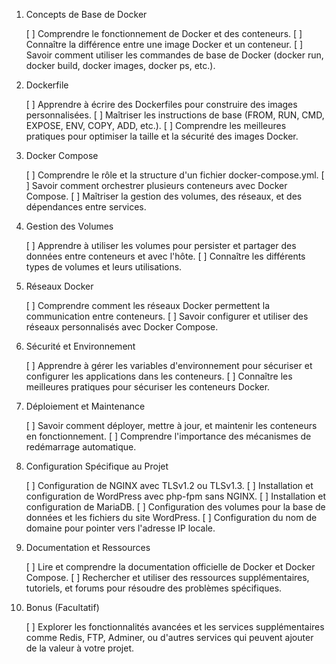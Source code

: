 1. Concepts de Base de Docker

    [ ] Comprendre le fonctionnement de Docker et des conteneurs.
    [ ] Connaître la différence entre une image Docker et un conteneur.
    [ ] Savoir comment utiliser les commandes de base de Docker (docker run, docker build, docker images, docker ps, etc.).

2. Dockerfile

    [ ] Apprendre à écrire des Dockerfiles pour construire des images personnalisées.
    [ ] Maîtriser les instructions de base (FROM, RUN, CMD, EXPOSE, ENV, COPY, ADD, etc.).
    [ ] Comprendre les meilleures pratiques pour optimiser la taille et la sécurité des images Docker.

3. Docker Compose

    [ ] Comprendre le rôle et la structure d'un fichier docker-compose.yml.
    [ ] Savoir comment orchestrer plusieurs conteneurs avec Docker Compose.
    [ ] Maîtriser la gestion des volumes, des réseaux, et des dépendances entre services.

4. Gestion des Volumes

    [ ] Apprendre à utiliser les volumes pour persister et partager des données entre conteneurs et avec l'hôte.
    [ ] Connaître les différents types de volumes et leurs utilisations.

5. Réseaux Docker

    [ ] Comprendre comment les réseaux Docker permettent la communication entre conteneurs.
    [ ] Savoir configurer et utiliser des réseaux personnalisés avec Docker Compose.

6. Sécurité et Environnement

    [ ] Apprendre à gérer les variables d'environnement pour sécuriser et configurer les applications dans les conteneurs.
    [ ] Connaître les meilleures pratiques pour sécuriser les conteneurs Docker.

7. Déploiement et Maintenance

    [ ] Savoir comment déployer, mettre à jour, et maintenir les conteneurs en fonctionnement.
    [ ] Comprendre l'importance des mécanismes de redémarrage automatique.

8. Configuration Spécifique au Projet

    [ ] Configuration de NGINX avec TLSv1.2 ou TLSv1.3.
    [ ] Installation et configuration de WordPress avec php-fpm sans NGINX.
    [ ] Installation et configuration de MariaDB.
    [ ] Configuration des volumes pour la base de données et les fichiers du site WordPress.
    [ ] Configuration du nom de domaine pour pointer vers l'adresse IP locale.

9. Documentation et Ressources

    [ ] Lire et comprendre la documentation officielle de Docker et Docker Compose.
    [ ] Rechercher et utiliser des ressources supplémentaires, tutoriels, et forums pour résoudre des problèmes spécifiques.

10. Bonus (Facultatif)

    [ ] Explorer les fonctionnalités avancées et les services supplémentaires comme Redis, FTP, Adminer, ou d'autres services qui peuvent ajouter de la valeur à votre projet.

